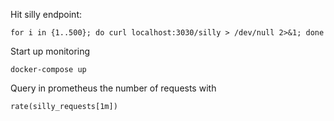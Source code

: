 Hit silly endpoint:

```
for i in {1..500}; do curl localhost:3030/silly > /dev/null 2>&1; done
```

Start up monitoring

```
docker-compose up
```

Query in prometheus the number of requests with

```
rate(silly_requests[1m])
```